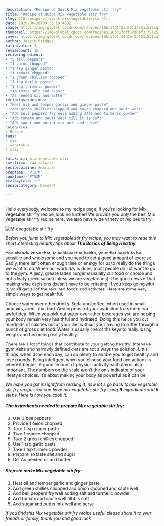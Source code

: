 ```yaml
---
description: "Recipe of Quick Mix vegetable stir fry"
title: "Recipe of Quick Mix vegetable stir fry"
slug: 578-recipe-of-quick-mix-vegetable-stir-fry
date: 2020-06-20T09:35:10.463Z
image: https://img-global.cpcdn.com/recipes/16bc1fdff02d6ef3/751x532cq70/mix-vegetable-stir-fry-recipe-main-photo.jpg
thumbnail: https://img-global.cpcdn.com/recipes/16bc1fdff02d6ef3/751x532cq70/mix-vegetable-stir-fry-recipe-main-photo.jpg
cover: https://img-global.cpcdn.com/recipes/16bc1fdff02d6ef3/751x532cq70/mix-vegetable-stir-fry-recipe-main-photo.jpg
author: Jessie Bridges
ratingvalue: 3
reviewcount: 15
recipeingredient:
- "3 bell peppers"
- "1 onion chopped"
- "1 tsp ginger paste"
- "1 tomato chopped"
- "2 green chillies chopped"
- "1 tsp garlic paste"
- "1 tsp turmeric powder"
- "To taste salt and sugar"
- "As needed oil and butter"
recipeinstructions:
- "Heat oil and temper garlic and ginger paste"
- "Add green chillies chopped and onion chopped and saute well"
- "Add bell peppers fry well adding salt and turmeric powder"
- "Add tomato and saute well till it is soft"
- "Add sugar and butter mix well and serve"
categories:
- Recipe
tags:
- mix
- vegetable
- stir

katakunci: mix vegetable stir 
nutrition: 244 calories
recipecuisine: American
preptime: "PT27M"
cooktime: "PT53M"
recipeyield: "1"
recipecategory: Dessert

---
```

<br>
Hello everybody, welcome to my recipe page, if you're looking for Mix vegetable stir fry recipe, look no further! We provide you only the best Mix vegetable stir fry recipe here. We also have wide variety of recipes to try.
<br>


![Mix vegetable stir fry](https://img-global.cpcdn.com/recipes/16bc1fdff02d6ef3/751x532cq70/mix-vegetable-stir-fry-recipe-main-photo.jpg)

<i>Before you jump to Mix vegetable stir fry recipe, you may want to read this short interesting healthy tips about <strong>The Basics of Being Healthy</strong>.</i>

You already know that, to achieve true health, your diet needs to be sensible and wholesome and you need to get a good amount of exercise. Sadly, there isn't often enough time or energy for us to really do the things we want to do. When our work day is done, most people do not want to go to the gym. A juicy, grease laden burger is usually our food of choice and not a leafy green salad (unless we are vegetarians). The good news is that making wise decisions doesn’t have to be irritating. If you keep going with it, you'll get all of the required foods and activites. Here are some very simple ways to get healthful.

Choose water over other drinks. Soda and coffee, when used in small amounts, aren't that bad. Getting most of your hydration from them is a awful idea. When you pick out water over other beverages you are helping your body remain very healthful and hydrated. Doing this helps you cut hundreds of calories out of your diet without your having to suffer through a bunch of gross diet food. Water is usually one of the keys to really losing weight and becoming really healthy.

There are a lot of things that contribute to your getting healthy. Intensive gym visits and narrowly defined diets are not always the solution. Little things, when done each day, can do plenty to enable you to get healthy and lose pounds. Being intelligent when you choose your food and actions is where it begins. A good amount of physical activity each day is also important. The numbers on the scale aren't the only indicator of your lifestyle choices. It’s about making your body as powerful as it can be. 


<i>We hope you got insight from reading it, now let's go back to mix vegetable stir fry recipe. You can have mix vegetable stir fry using <strong>9</strong> ingredients and <strong>5</strong> steps. Here is how you cook it.
</i>

##### The ingredients needed to prepare Mix vegetable stir fry:

1. Use 3 bell peppers
1. Provide 1 onion chopped
1. Take 1 tsp ginger paste
1. Take 1 tomato chopped
1. Take 2 green chillies chopped
1. Use 1 tsp garlic paste
1. Take 1 tsp turmeric powder
1. Prepare To taste salt and sugar
1. Get As needed oil and butter


##### Steps to make Mix vegetable stir fry:

1. Heat oil and temper garlic and ginger paste
1. Add green chillies chopped and onion chopped and saute well
1. Add bell peppers fry well adding salt and turmeric powder
1. Add tomato and saute well till it is soft
1. Add sugar and butter mix well and serve


<i>If you find this Mix vegetable stir fry recipe useful please share it to your friends or family, thank you and good luck.</i>
